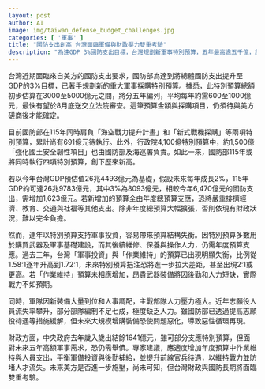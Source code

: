 ```yaml
---
layout: post
author: AI
image: img/taiwan_defense_budget_challenges.jpg
categories: [ '軍事' ]
title: "國防支出創高 台灣面臨軍備與財政壓力雙重考驗"
description: "為達GDP 3%國防支出目標，台灣規劃新軍事特別預算，五年最高逾五千億，創下多項特別預算同時執行新高。國防部財政連年吃緊、後勤人力短缺與人才流失壓力加劇，專家籲調整預算結構，平衡軍備、維持費用與人員待遇。"
---
```

台灣近期面臨來自美方的國防支出要求，國防部為達到將總體國防支出提升至GDP的3%目標，已著手規劃新的重大軍事採購特別預算。據悉，此特別預算總額初步估算在3000至5000億元之間，將分五年編列，平均每年約需600至1000億元，最快有望於8月底送交立法院審查。這筆預算金額與採購項目，仍須待與美方磋商後才能確定。

目前國防部在115年同時肩負「海空戰力提升計畫」和「新式戰機採購」等兩項特別預算，累計尚有691億元待執行。此外，行政院4,100億特別預算中，約1,500億「強化國土安全韌性項目」也由國防部及海巡署負責。如此一來，國防部115年或將同時執行四項特別預算，創下歷來新高。

若以今年台灣GDP預估值26兆4493億元為基礎，假設未來每年成長2%，115年GDP約可達26兆9783億元，其中3%為8093億元，相較今年6,470億元的國防支出，需增加1,623億元。若新增加的預算全由年度總預算支應，恐將嚴重排擠經濟、教育、交通與社福等其他支出。除非年度總預算大幅擴張，否則依現有財政狀況，難以完全負擔。

然而，連年以特別預算支持軍事投資，容易帶來預算結構失衡。因特別預算多數用於購買武器及軍事基礎建設，而其後續維修、保養與操作人力，仍需年度預算支應。過去三年，台灣「軍事投資」與「作業維持」的預算已出現明顯失衡，比例從1.58:1逐年升高到1.72:1，未來特別預算挹注恐將進一步拉大差距，甚至出現2:1或更高。若「作業維持」預算未相應增加，昂貴武器裝備將因後勤和人力短缺，實際戰力不如預期。

同時，軍隊因新裝備大量到位和人事調配，主戰部隊人力壓力極大。近年志願役人員流失率攀升，部分部隊編制不足七成，極度缺乏人力。雖國防部已透過提高志願役待遇等措施緩解，但未來大規模增購裝備恐使問題惡化，導致惡性循環再現。

財政方面，中央政府去年歲入歲出結餘1641億元，雖可部分支應特別預算，但面對未來五年高額軍事需求，恐仍需舉債。專家建議，應適度增加年度預算中作業維持與人員支出，平衡軍備投資與後勤補給，並提升前線官兵待遇，以維持戰力並防堵人才流失。未來美方是否進一步施壓，尚未可知，但台灣財政與國防長期將面臨雙重考驗。
